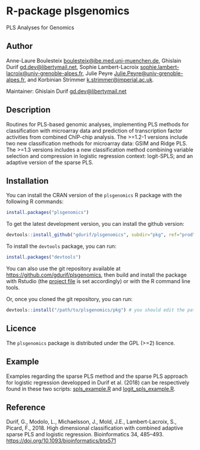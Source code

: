 # R-package plsgenomics

PLS Analyses for Genomics


## Author

Anne-Laure Boulesteix <boulesteix@ibe.med.uni-muenchen.de>, Ghislain Durif <gd.dev@libertymail.net>, Sophie Lambert-Lacroix <sophie.lambert-lacroix@univ-grenoble-alpes.fr>, Julie Peyre <Julie.Peyre@univ-grenoble-alpes.fr>, and Korbinian Strimmer <k.strimmer@imperial.ac.uk>.

Maintainer: Ghislain Durif <gd.dev@libertymail.net>


## Description

Routines for PLS-based genomic analyses, implementing PLS methods for classification with microarray data and prediction of transcription factor activities from combined ChIP-chip analysis. The >=1.2-1 versions include two new classification methods for microarray data: GSIM and Ridge PLS. The >=1.3 versions includes a new classification method combining variable selection and compression in logistic regression context: logit-SPLS; and an adaptive version of the sparse PLS.


## Installation

You can install the CRAN version of the `plsgenomics` R package with the following R commands:
```R
install.packages("plsgenomics")
```

To get the latest development version, you can install the github version:
```R
devtools::install_github("gdurif/plsgenomics", subdir="pkg", ref="prod")
```

To install the `devtools` package, you can run:
```R
install.packages("devtools")
```

You can also use the git repository available at <https://github.com/gdurif/plsgenomics>, then build and install the package with Rstudio (the [project file](./plsgenomics.Rproj) is set accordingly) or with the R command line tools.

Or, once you cloned the git repository, you can run:
```R
devtools::install("/path/to/plsgenomics/pkg") # you should edit the path
```


## Licence

The `plsgenomics` package is distributed under the GPL (>=2) licence.


## Example

Examples regarding the sparse PLS method and the sparse PLS approach for logistic regression developped in Durif et al. (2018) can be respectively found in these two scripts: [spls_example.R](./spls_example.R) and [logit_spls_example.R](./logit_spls_example.R).


## Reference

Durif, G., Modolo, L., Michaelsson, J., Mold, J.E., Lambert-Lacroix, S., Picard, F., 2018. High dimensional classification with combined adaptive sparse PLS and logistic regression. Bioinformatics 34, 485–493. https://doi.org/10.1093/bioinformatics/btx571

